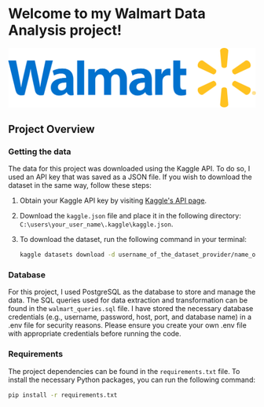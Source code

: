 # Welcome to my Walmart Data Analysis project!
![Walmart Logo](walmart_logo.png)

## Project Overview

### Getting the data
The data for this project was downloaded using the Kaggle API. To do so, I used an API key that was saved as a JSON file. If you wish to download the dataset in the same way, follow these steps:
1. Obtain your Kaggle API key by visiting [Kaggle's API page](https://www.kaggle.com/docs/api).
2. Download the `kaggle.json` file and place it in the following directory: `C:\users\your_user_name\.kaggle\kaggle.json`.
3. To download the dataset, run the following command in your terminal:

   ```bash
   kaggle datasets download -d username_of_the_dataset_provider/name_of_the_dataset_on_kaggle

### Database
For this project, I used PostgreSQL as the database to store and manage the data. The SQL queries used for data extraction and transformation can be found in the `walmart_queries.sql` file. I have stored the necessary database credentials (e.g., username, password, host, port, and database name) in a .env file for security reasons. Please ensure you create your own .env file with appropriate credentials before running the code.

### Requirements
The project dependencies can be found in the `requirements.txt` file. To install the necessary Python packages, you can run the following command:

```bash
pip install -r requirements.txt

